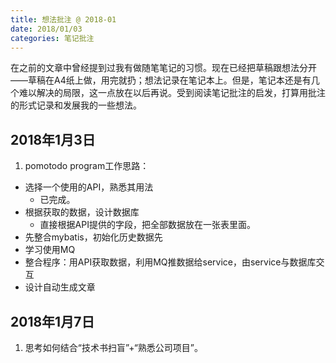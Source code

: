 ```yaml
---
title: 想法批注 @ 2018-01
date: 2018/01/03
categories: 笔记批注
---
```


在之前的文章中曾经提到过我有做随笔笔记的习惯。现在已经把草稿跟想法分开——草稿在A4纸上做，用完就扔；想法记录在笔记本上。但是，笔记本还是有几个难以解决的局限，这一点放在以后再说。受到阅读笔记批注的启发，打算用批注的形式记录和发展我的一些想法。

<!-- more -->

## 2018年1月3日
1. pomotodo program工作思路：
  - 选择一个使用的API，熟悉其用法
    - 已完成。
  - 根据获取的数据，设计数据库
    - 直接根据API提供的字段，把全部数据放在一张表里面。
  - 先整合mybatis，初始化历史数据先
  - 学习使用MQ
  - 整合程序：用API获取数据，利用MQ推数据给service，由service与数据库交互
  - 设计自动生成文章

## 2018年1月7日
1. 思考如何结合“技术书扫盲”+“熟悉公司项目”。
